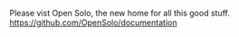 Please vist Open Solo, the new home for all this good stuff. https://github.com/OpenSolo/documentation
